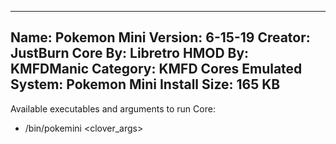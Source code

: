 -----------------------
Name: Pokemon Mini
Version: 6-15-19
Creator: JustBurn
Core By: Libretro
HMOD By: KMFDManic
Category: KMFD Cores
Emulated System: Pokemon Mini
Install Size: 165 KB
-----------------------
Available executables and arguments to run Core:
- /bin/pokemini <rom> <clover_args>
 